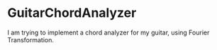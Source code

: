 # GuitarChordAnalyzer
I am trying to implement a chord analyzer for my guitar, using Fourier Transformation.
